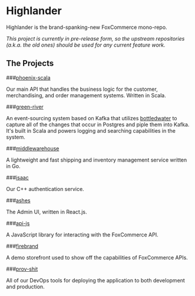 # Highlander

Highlander is the brand-spanking-new FoxCommerce mono-repo.

_This project is currently in pre-release form, so the upstream repositories (a.k.a. the old ones) should be used for any current feature work._

## The Projects

###[phoenix-scala](https://github.com/FoxComm/phoenix-scala)

Our main API that handles the business logic for the customer, merchandising, and order management systems. Written in Scala.

###[green-river](https://github.com/FoxComm/green-river)

An event-sourcing system based on Kafka that utilizes [bottledwater](https://github.com/confluentinc/bottledwater-pg) to capture all of the changes that occur in Postgres and piple them into Kafka. It's built in Scala and powers logging and searching capabilities in the system.

###[middlewarehouse](https://github.com/FoxComm/middlewarehouse)

A lightweight and fast shipping and inventory management service written in Go.

###[isaac](https://github.com/FoxComm/isaac)

Our C++ authentication service.

###[ashes](http://github.com/FoxComm/ashes)

The Admin UI, written in React.js.

###[api-js](https://github.com/FoxComm/api-js)

A JavaScript library for interacting with the FoxCommerce API.

###[firebrand](https://github.com/FoxComm/firebrand)

A demo storefront used to show off the capabilities of FoxCommerce APIs.

###[prov-shit](https://github.com/FoxComm/prov-shit)

All of our DevOps tools for deploying the application to both development and production.
